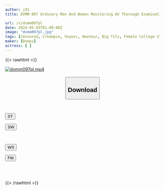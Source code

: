 ```yaml
---
author: j91
title: DVMM-097 Ordinary Men And Women Monitoring AV Thorough Examination Of The Sexual Desires Of Amateur College Students If You Don't Have Sex Until Morning, You Will Receive A Prize Of 100,000 Yen! When Male And Female Friends Who Missed The Last Train Are Alone At A Love Hotel, Will They Try To Have Continuous Ejaculation Sex For 100,000 Yen Each? ? 15 Even Though She Has A Boyfriend, The Female College Student’s Pussy Is Swallowed Up By The Naughty Atmosphere Of The Love Hotel…

url: /v/dvmm097pl
date: 2024-05-03T01:09:00Z
image: "dvmm097pl.jpg"
tags: [Censored, Creampie, Voyeur, Amateur, Big Tits, Female College Student	]
maker: [Deeps]
actress: [ ]
---
```



{{< rawhtml >}}

<div class="video" data-videoid="Z3kAL6VOoJhqWJ2">
    <a href="javascript:;">
        <img src="/v/dvmm097pl/dvmm097pl.jpg" width="WIDTH" height="HEIGHT" alt="dvmm097pl.mp4" loading="lazy">
    </a>
</div>

<script type="text/javascript" src="https://j91.asia/asset/on-demand-st.js"></script>

<br>
  <link rel="stylesheet" href="https://j91.asia/asset/bs5.css">
  
  <center>
  <button class="btn btn-primary" type="button" data-bs-toggle="collapse" data-bs-target=".multi-collapse" aria-expanded="false" aria-controls="multiCollapseExample1 multiCollapseExample2"><h2>Download</h2></button></center>
</p>
<div class="row">
  <div class="col">
    <div class="collapse multi-collapse" id="multiCollapseExample1">
      <div class="card card-body">
	      	      <br>
<div class="buttons">  
<p><a href="https://streamtape.to/v/Z3kAL6VOoJhqWJ2" target="_blank"><button class="btn-hover color-3"><i class="fa fa-download"></i> ST</button></a></p>
<p><a href="https://asnwish.com/wmwdy1mhq5jx" target="_blank"><button class="btn-hover color-2"><i class="fa fa-download"></i> SW</button></a></p></div>
    </div>
  </div>
</div>
  <div class="col">
    <div class="collapse multi-collapse" id="multiCollapseExample2">
      <div class="card card-body">
	      <br>
<div class="buttons">
<p><a href="javascript:;"><button class="btn-hover color-9"><i class="fa fa-download"></i> WS</button></a></p>
<p><a href="javascript:;"><button class="btn-hover color-8"><i class="fa fa-download"></i> FM</button></a></p></div>
<br><br>
      </div>
    </div>
  </div>
</div>

{{< /rawhtml >}}